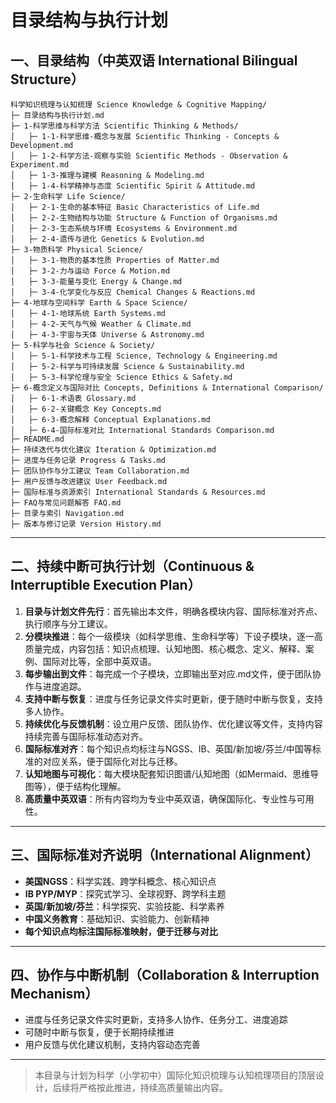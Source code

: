 # 目录结构与执行计划

## 一、目录结构（中英双语 International Bilingual Structure）

```text
科学知识梳理与认知梳理 Science Knowledge & Cognitive Mapping/
├─ 目录结构与执行计划.md
├─ 1-科学思维与科学方法 Scientific Thinking & Methods/
│   ├─ 1-1-科学思维-概念与发展 Scientific Thinking - Concepts & Development.md
│   ├─ 1-2-科学方法-观察与实验 Scientific Methods - Observation & Experiment.md
│   ├─ 1-3-推理与建模 Reasoning & Modeling.md
│   ├─ 1-4-科学精神与态度 Scientific Spirit & Attitude.md
├─ 2-生命科学 Life Science/
│   ├─ 2-1-生命的基本特征 Basic Characteristics of Life.md
│   ├─ 2-2-生物结构与功能 Structure & Function of Organisms.md
│   ├─ 2-3-生态系统与环境 Ecosystems & Environment.md
│   ├─ 2-4-遗传与进化 Genetics & Evolution.md
├─ 3-物质科学 Physical Science/
│   ├─ 3-1-物质的基本性质 Properties of Matter.md
│   ├─ 3-2-力与运动 Force & Motion.md
│   ├─ 3-3-能量与变化 Energy & Change.md
│   ├─ 3-4-化学变化与反应 Chemical Changes & Reactions.md
├─ 4-地球与空间科学 Earth & Space Science/
│   ├─ 4-1-地球系统 Earth Systems.md
│   ├─ 4-2-天气与气候 Weather & Climate.md
│   ├─ 4-3-宇宙与天体 Universe & Astronomy.md
├─ 5-科学与社会 Science & Society/
│   ├─ 5-1-科学技术与工程 Science, Technology & Engineering.md
│   ├─ 5-2-科学与可持续发展 Science & Sustainability.md
│   ├─ 5-3-科学伦理与安全 Science Ethics & Safety.md
├─ 6-概念定义与国际对比 Concepts, Definitions & International Comparison/
│   ├─ 6-1-术语表 Glossary.md
│   ├─ 6-2-关键概念 Key Concepts.md
│   ├─ 6-3-概念解释 Conceptual Explanations.md
│   ├─ 6-4-国际标准对比 International Standards Comparison.md
├─ README.md
├─ 持续迭代与优化建议 Iteration & Optimization.md
├─ 进度与任务记录 Progress & Tasks.md
├─ 团队协作与分工建议 Team Collaboration.md
├─ 用户反馈与改进建议 User Feedback.md
├─ 国际标准与资源索引 International Standards & Resources.md
├─ FAQ与常见问题解答 FAQ.md
├─ 目录与索引 Navigation.md
├─ 版本与修订记录 Version History.md
```

---

## 二、持续中断可执行计划（Continuous & Interruptible Execution Plan）

1. **目录与计划文件先行**：首先输出本文件，明确各模块内容、国际标准对齐点、执行顺序与分工建议。
2. **分模块推进**：每个一级模块（如科学思维、生命科学等）下设子模块，逐一高质量完成，内容包括：知识点梳理、认知地图、核心概念、定义、解释、案例、国际对比等，全部中英双语。
3. **每步输出到文件**：每完成一个子模块，立即输出至对应.md文件，便于团队协作与进度追踪。
4. **支持中断与恢复**：进度与任务记录文件实时更新，便于随时中断与恢复，支持多人协作。
5. **持续优化与反馈机制**：设立用户反馈、团队协作、优化建议等文件，支持内容持续完善与国际标准动态对齐。
6. **国际标准对齐**：每个知识点均标注与NGSS、IB、英国/新加坡/芬兰/中国等标准的对应关系，便于国际化对比与迁移。
7. **认知地图与可视化**：每大模块配套知识图谱/认知地图（如Mermaid、思维导图等），便于结构化理解。
8. **高质量中英双语**：所有内容均为专业中英双语，确保国际化、专业性与可用性。

---

## 三、国际标准对齐说明（International Alignment）

- **美国NGSS**：科学实践、跨学科概念、核心知识点
- **IB PYP/MYP**：探究式学习、全球视野、跨学科主题
- **英国/新加坡/芬兰**：科学探究、实验技能、科学素养
- **中国义务教育**：基础知识、实验能力、创新精神
- **每个知识点均标注国际标准映射，便于迁移与对比**

---

## 四、协作与中断机制（Collaboration & Interruption Mechanism）

- 进度与任务记录文件实时更新，支持多人协作、任务分工、进度追踪
- 可随时中断与恢复，便于长期持续推进
- 用户反馈与优化建议机制，支持内容动态完善

---

> 本目录与计划为科学（小学初中）国际化知识梳理与认知梳理项目的顶层设计，后续将严格按此推进，持续高质量输出内容。
